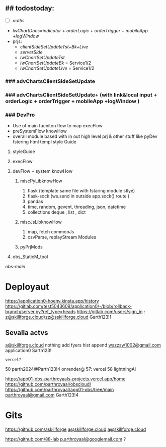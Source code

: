 ## \## todostoday:

* [ ] *auths*

* *lwChartDocs*=*indicator* + *orderLogic* + *orderTrigger* +  *mobileApp* +*logWindow*
* prjs:
  * *clientSideSetUpdateTst+Bk+Live*
  * *serverSide*
  * *lwChartSetUpdateTst* 
  * *lwChartSetUpdateBk* = Service1/2
  * *lwChartSetUpdateLive* = Service1/2

### \### advChartsClientSideSetUpdate

### \### advChartsClientSideSetUpdate+ (with link&local input + orderLogic + orderTrigger +  mobileApp +logWindow )

### \### DevPro

* Use of main fucniton flow to map execFlow
* preSystemFlow    knowHow
* overall module based with in out high level  prj    & other stuff like pyDev  fstering html templ style Guide 

1. styleGuide 
1. execFlow
1. devFlow  + system  knowHow 
   1. miscPyLibknowHow
      
      1. flask (template same file with fstaring module stlye)
      1. flask-sock (ws.send in outside app.sock() route )
      1. pandas 
      1. time, random, gevent, threading, json, datetime
      1. collections deque , list , dict 
   1. miscJsLibknowHow
      
      1. map, fetch commonJs
      1. csvParse, replayStream  Modules
   1. pyPrjMods

1. obs_StaticM_tool

*obs-main*

# Deployaut

https://application0-hoenv.kinsta.app/history
https://gitlab.com/test5043609/application0/-/blob/rollback-branch/server.py?ref_type=heads
https://gitlab.com/users/sign_in : z@skillforge.cloud/zz@sskillforge.cloud Garth123!1

## Sevalla actvs

a@skillforge.cloud nothing add fyers hist append 
wszzsw1002@gmail.com application0
Sarth123!

````
vercel?
````

50  	parth2024@Parth123!4
onrender@
57: 		vercel
58  		lightningAi

https://app01-obs-parthroyaals-projects.vercel.app/home
https://github.com/parthroyaal/obscloud/
https://github.com/parthroyaal/app01-obs/tree/main
parthroyaal@gmail.com Garth123!4

# Gits

https://github.com/askillforge 
a@skillforge.cloud a@skillforge.cloud

https://github.com/88-lab
p.arthroyaal@googlemail.com ?
